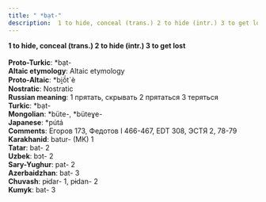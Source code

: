 ```yaml
---
title: " *bạt-"
description:  1 to hide, conceal (trans.) 2 to hide (intr.) 3 to get lost
---
```

<p data-pagefind-weight="0.5">
<strong> 1 to hide, conceal (trans.) 2 to hide (intr.) 3 to get lost</strong><br><br>
<strong>Proto-Turkic</strong>:  *bạt-<br>
<strong>Altaic etymology</strong>:  Altaic etymology<br>
<strong> Proto-Altaic</strong>:  *bi̯ŏ́t`è<br>
<strong>Nostratic</strong>:  Nostratic<br>
<strong>Russian meaning</strong>:  1 прятать, скрывать 2 прятаться 3 теряться<br>
<strong>Turkic</strong>:  *bạt-<br>
<strong>Mongolian</strong>:  *büte-, *büteɣe-<br>
<strong>Japanese</strong>:  *pútá<br>
<strong>Comments</strong>:  Егоров 173, Федотов I 466-467, EDT 308, ЭСТЯ 2, 78-79<br>
<strong>Karakhanid</strong>:  batur- (MK) 1<br>
<strong>Tatar</strong>:  bat- 2<br>
<strong>Uzbek</strong>:  bɔt- 2<br>
<strong>Sary-Yughur</strong>:  pat- 2<br>
<strong>Azerbaidzhan</strong>:  bat- 3<br>
<strong>Chuvash</strong>:  pɨdar- 1, pɨdan- 2<br>
<strong>Kumyk</strong>:  bat- 3<br>

</p>
